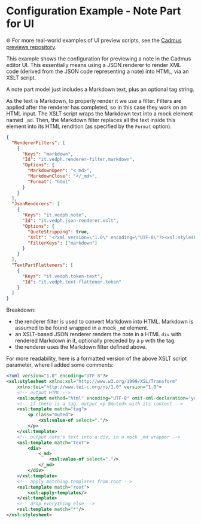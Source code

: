 # Configuration Example - Note Part for UI

🌐 For more real-world examples of UI preview scripts, see the [Cadmus previews repository](https://github.com/vedph/cadmus-previews).

This example shows the configuration for previewing a note in the Cadmus editor UI. This essentially means using a JSON renderer to render XML code (derived from the JSON code representing a note) into HTML, via an XSLT script.

A note part model just includes a Markdown text, plus an optional tag string.

As the text is Markdown, to properly render it we use a filter. Filters are applied after the renderer has completed, so in this case they work on an HTML input. The XSLT script wraps the Markdown text into a mock element named `_md`. Then, the Markdown filter replaces all the text inside this element into its HTML rendition (as specified by the `Format` option).

```json
{
  "RendererFilters": [
    {
      "Keys": "markdown",
      "Id": "it.vedph.renderer-filter.markdown",
      "Options": {
        "MarkdownOpen": "<_md>",
        "MarkdownClose": "</_md>",
        "Format": "html"
      }
    }
  ],
  "JsonRenderers": [
    {
      "Keys": "it.vedph.note",
      "Id": "it.vedph.json-renderer.xslt",
      "Options": {
        "QuoteStripping": true,
        "Xslt": "<?xml version=\"1.0\" encoding=\"UTF-8\"?><xsl:stylesheet xmlns:xsl=\"http://www.w3.org/1999/XSL/Transform\" xmlns:tei=\"http://www.tei-c.org/ns/1.0\" version=\"1.0\"><xsl:output method=\"html\" encoding=\"UTF-8\" omit-xml-declaration=\"yes\"/><xsl:template match=\"tag\"><p class=\"muted\"><xsl:value-of select=\".\"/></p></xsl:template><xsl:template match=\"text\"><div><_md><xsl:value-of select=\".\"/></_md></div></xsl:template><xsl:template match=\"root\"><xsl:apply-templates/></xsl:template><xsl:template match=\"*\"/></xsl:stylesheet>",
        "FilterKeys": ["markdown"]
      }
    }
  ],
  "TextPartFlatteners": [
    {
      "Keys": "it.vedph.token-text",
      "Id": "it.vedph.text-flattener.token"
    }
  ]
}
```

Breakdown:

- the renderer filter is used to convert Markdown into HTML. Markdown is assumed to be found wrapped in a mock `_md` element.
- an XSLT-based JSON renderer renders the note in a HTML `div` with rendered Markdown in it, optionally preceded by a `p` with the tag.
- the renderer uses the Markdown filter defined above.

For more readability, here is a formatted version of the above XSLT script parameter, where I added some comments:

```xml
<?xml version="1.0" encoding="UTF-8"?>
<xsl:stylesheet xmlns:xsl="http://www.w3.org/1999/XSL/Transform"
    xmlns:tei="http://www.tei-c.org/ns/1.0" version="1.0">
    <!-- output HTML -->
    <xsl:output method="html" encoding="UTF-8" omit-xml-declaration="yes"/>
    <!-- if there is a tag, output <p @muted> with its content -->
    <xsl:template match="tag">
        <p class="muted">
            <xsl:value-of select="."/>
        </p>
    </xsl:template>
    <!-- output note's text into a div, in a mock _md wrapper -->
    <xsl:template match="text">
        <div>
            <_md>
                <xsl:value-of select="."/>
            </_md>
        </div>
    </xsl:template>
    <!-- apply matching templates from root -->
    <xsl:template match="root">
        <xsl:apply-templates/>
    </xsl:template>
    <!-- drop everything else -->
    <xsl:template match="*"/>
</xsl:stylesheet>
```
